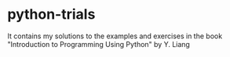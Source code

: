 # python-trials
It contains my solutions to the examples and exercises in the book "Introduction to Programming Using Python" by Y. Liang
